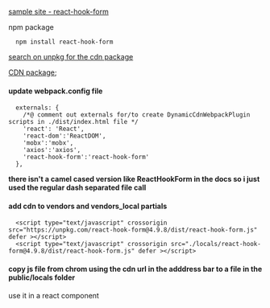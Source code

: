 
[sample site - react-hook-form](https://react-hook-form.com/get-started)

npm package
```
  npm install react-hook-form
```
[search on unpkg for the cdn package](https://unpkg.com/)   

[CDN package](https://unpkg.com/react-hook-form@4.9.8/dist/react-hook-form.js);

#### update webpack.config file
```
  externals: {
    /*@ comment out externals for/to create DynamicCdnWebpackPlugin scripts in ./dist/index.html file */
    'react': 'React',
    'react-dom':'ReactDOM',
    'mobx':'mobx',
    'axios':'axios',
    'react-hook-form':'react-hook-form'
  },
```
**there isn't a camel cased version like ReactHookForm in the docs so i just used the regular dash separated file call**

#### add cdn to vendors and vendors_local partials
```
  <script type="text/javascript" crossorigin src="https://unpkg.com/react-hook-form@4.9.8/dist/react-hook-form.js" defer ></script>
  <script type="text/javascript" crossorigin src="./locals/react-hook-form@4.9.8/dist/react-hook-form.js" defer ></script>
```

#### copy js file from chrom using the cdn url in the adddress bar to a file in the public/locals folder

use it in a react component
